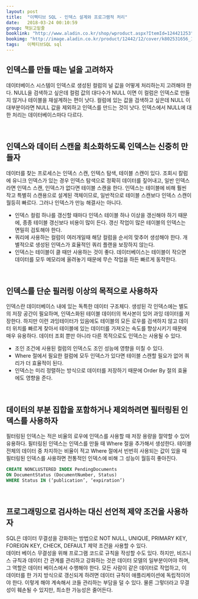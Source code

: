 ```yaml
---
layout: post
title:  "이펙티브 SQL - 인덱스 설계와 프로그램적 처리"
date:   2018-03-24 00:10:59
group: 책읽고밑줄
booklink: "http://www.aladin.co.kr/shop/wproduct.aspx?ItemId=124421253"
bookimg: "http://image.aladin.co.kr/product/12442/12/cover/k802531656_1.jpg"
tags:   이펙티브SQL sql
---
```



## 인덱스를 만들 때는 널을 고려하자
데이터베이스 시스템이 인덱스로 생성된 컬럼의 널 값을 어떻게 처리하는지 고려해야 한다. NULL을 검색하고 싶은데 컬럼 값의 대다수가 NULL 이면 이 컬럼은 인덱스로 만들지 않거나 테이블을 재설계하는 편이 낫다. 컬럼에 있는 값을 검색하고 싶은데 NULL 이 대부분이라면 NULL 값을 제외하고 인덱스를 만드는 것이 낫다. 인덱스에서 NULL에 대한 처리는 데이터베이스마다 다르다. 

<br/>

## 인덱스와 데이터 스캔을 최소화하도록 인덱스는 신중히 만들자
데이터를 찾는 프로세스는 인덱스 스캔, 인텍스 탐색, 테이블 스캔이 있다. 조회시 칼럼에 유니크 인덱스가 있는 경우 인덱스 탐색으로 정확히 데이터를 짚어내고, 일반 인덱스라면 인덱스 스캔, 인덱스가 없다면 테이블 스캔을 한다. 인덱스는 테이블에 비해 훨씬 작고 특별히 스캔용으로 설계된 객체이므로, 일반적으로 테이블 스캔보다 인덱스 스캔이 월등히 빠르다. 그러나 인덱스가 만능 해결사는 아니다. 
- 인덱스 컬럼 하나를 갱신할 때마다 인덱스 테이블 하나 이상을 갱신해야 하기 때문에, 종종 테이블 갱신보다 비용이 많이 든다. 갱신 작업이 많은 테이블의 인덱스는 면밀히 검토해야 한다. 
- 쿼리에 사용하는 컬럼이 여러개일때 해당 컬럼을 순서의 맞추어 생성해야 한다. 개별적으로 생성된 인덱스가 효율적인 쿼리 플랜을 보장하지 않는다. 
- 인덱스는 테이블이 클 때만 사용하는 것이 좋다. 데이터베이스는 테이블이 작으면 데이터를 모두 메모리에 올려놓기 때문에 무슨 작업을 하든 빠르게 동작한다. 

<br/>

## 인덱스를 단순 필러링 이상의 목적으로 사용하자
인덱스란 데이터베이스 내에 있는 독특한 데이터 구조체다. 생성된 각 인덱스에는 별도의 저장 공간이 필요하며, 인덱스화된 테이블 데이터의 복사본이 있어 과잉 데이터를 저장한다. 하지만 이런 과잉테이터가 있음에도 테이블의 모든 로우를 검색하지 않고 데이터 위치를 빠르게 찾아서 테이블에 있는 데이터를 가져오는 속도를 향상시키기 때문에 매우 유용하다. 데이터 조회 뿐만 아니라 다른 목적으로도 인덱스는 사용될 수 있다. 
- 조인 조건에 사용된 컬럼의 인덱스도 조인 성능에 영향을 미칠 수 있다. 
- Where 절에서 필요한 컬럼에 모두 인덱스가 있다면 테이블 스캔할 필요가 없어 쿼리가 더 효율적이 된다. 
- 인덱스는 미리 정렬하는 방식으로 데이터를 저장하기 때문에 Order By 절의 효율에도 영향을 준다. 

<br/>

## 데이터의 부분 집합을 포함하거나 제외하려면 필터링된 인덱스를 사용하자
필터링된 인덱스는 적은 비율의 로우에 인덱스를 사용할 때 저장 용량을 절약할 수 있어 유용하다. 필터링된 인덱스는 인덱스를 만들 때 Where 절을 추가해서 생성한다. 테이블 전체의 데이터 중 차지하는 비율이 적고 Where 절에서 빈번히 사용되는 값이 있을 때 필터링된 인덱스를 사용하면 전통적인 인덱스에 비해 그 성능이 월등히 좋아진다. 
```sql
CREATE NONCLUSTERED INDEX PendingDocuments 
ON DocumentStatus (DocumentNumber, Status)
WHERE Status IN (‘publication’, ‘expiration’)
```

<br/>

## 프로그래밍으로 검사하는 대신 선언적 제약 조건을 사용하자
SQL은 데이터 무결성을 강화하는 방법으로 NOT NULL, UNIQUE, PRIMARY KEY, FOREIGN KEY, CHECK, DEFAULT 제약 조건을 사용할 수 있다. 
<br/>
데이터 베이스 무결성을 위해 프로그램 코드로 규칙을 작성할 수도 있다. 하지만, 비즈니스 규칙과 데이터 간 관계를 관리하고 강화하는 것은 데이터 모델의 일부분이어야 하며,그 역할은 데이터 베이스에서 수행해야 한다. 모든 사람이 같은 데이터로 작업하고, 이 데이터를 한 가지 방식으로 갱신되게 하려면 데이터 규칙이 애플리케이션에 독립적이어야 한다. 이렇게 해야 계속해서 코들 관리하는 부담을 덜 수 있다. 물론 그렇더라고 무결성이 훼손될 수 있지만, 최소한 가능성은 줄어든다. 

<br/>